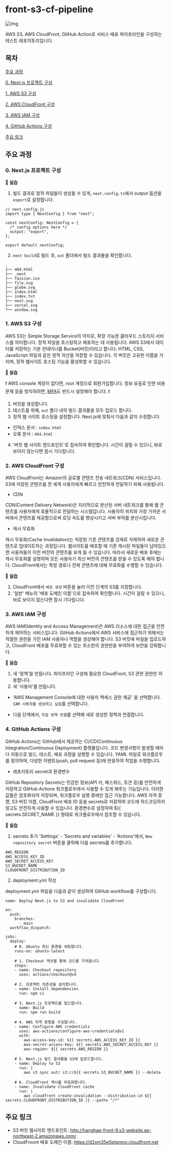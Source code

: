 # front-s3-cf-pipeline

![img](/public/readmd/cloudfront.png)

AWS S3, AWS CloudFront, GitHub Action로 서비스 배포 파이프라인을 구성하는 테스트 레포지토리입니다.

## 목차

[주요 과정](#주요-과정)

[0. Next.js 프로젝트 구성](#0-nextjs-프로젝트-구성)

[1. AWS S3 구성](#1-aws-s3-구성)

[2. AWS CloudFront 구성](#2-aws-cloudfront-구성)

[3. AWS IAM 구성](#3-aws-iam-구성)

[4. GitHub Actions 구성](#4-github-actions-구성)

[주요 링크](#주요-링크)

## 주요 과정

### 0. Next.js 프로젝트 구성

**🔨 실습**

1. 빌드 결과로 정적 파일들이 생성될 수 있게, `next.config.ts`에서 output 옵션을 `export`로 설정합니다.

```
// next.config.js
import type { NextConfig } from "next";

const nextConfig: NextConfig = {
  /* config options here */
  output: "export",
};

export default nextConfig;
```

2. `next build`로 빌드 후, `out` 폴더에서 빌드 결과물을 확인합니다.

```
.
├── 404.html
├── _next
├── favicon.ico
├── file.svg
├── globe.svg
├── index.html
├── index.txt
├── next.svg
├── vercel.svg
└── window.svg
```

### 1. AWS S3 구성

AWS S3는 Simple Storage Service의 약자로, 확장 가능한 클라우드 스토리지 서비스를 의미합니다. 정적 파일을 호스팅하고 배포하는 데 사용됩니다. AWS S3에서 데이터를 저장하는 기본 컨테이너를 Bucket(버킷)이라고 합니다. HTML, CSS, JavaScript 파일과 같은 정적 자산을 저장할 수 있습니다. 각 버킷은 고유한 이름을 가지며, 정적 웹사이트 호스팅 기능을 활성화할 수 있습니다.

**🔨 실습**

❗️ AWS console 계정이 없다면, root 계정으로 회원가입합니다. 정보 유출로 인한 비용 문제 등을 방지하려면, [MFA](https://docs.aws.amazon.com/IAM/latest/UserGuide/enable-mfa-for-root.html)도 반드시 설정해야 합니다. ❗️

1. 버킷을 생성합니다.
2. 테스트를 위해, `out` 폴더 내의 빌드 결과물을 모두 업로드 합니다.
3. 정적 웹 사이트 호스팅을 설정합니다.
   Next.js에 맞춰서 다음과 같이 수정합니다.

- 인덱스 문서 : `index.html`
- 오류 문서 : `404.html`

4. '버킷 웹 사이트 엔드포인트'로 접속하여 확인합니다. 시간이 걸릴 수 있으니, 바로 보이지 않는다면 잠시 기다립니다.

### 2. AWS CloudFront 구성

AWS CloudFront는 Amazon의 글로벌 콘텐츠 전송 네트워크(CDN) 서비스입니다. S3에 저장된 콘텐츠를 전 세계 사용자에게 빠르고 안전하게 전달하기 위해 사용됩니다.

- CDN

CDN(Content Delivery Network)은 지리적으로 분산된 서버 네트워크를 통해 웹 콘텐츠를 사용자에게 효율적으로 전달하는 시스템입니다. 사용자의 위치와 가장 가까운 서버에서 콘텐츠를 제공함으로써 로딩 속도를 향상시키고 서버 부하를 분산시킵니다.

- 캐시 무효화

캐시 무효화(Cache Invalidation)는 저장된 기존 콘텐츠를 강제로 삭제하여 새로운 콘텐츠로 업데이트하는 과정입니다. 웹사이트를 배포할 때 기존 캐시된 파일들이 남아있으면 사용자들이 이전 버전의 콘텐츠를 보게 될 수 있습니다. 따라서 새로운 배포 후에는 캐시 무효화를 실행하여 모든 사용자가 최신 버전의 콘텐츠를 받을 수 있도록 해야 합니다. CloudFront에서는 특정 경로나 전체 콘텐츠에 대해 무효화를 수행할 수 있습니다.

**🔨 실습**

1. CloudFront에서 `배포 생성` 버튼을 눌러 이전 단계의 S3를 지정합니다.
2. '일반' 메뉴의 '배포 도메인 이름'으로 접속하여 확인합니다. 시간이 걸릴 수 있으니, 바로 보이지 않는다면 잠시 기다립니다.

### 3. AWS IAM 구성

AWS IAM(Identity and Access Management)은 AWS 리소스에 대한 접근을 안전하게 제어하는 서비스입니다. GitHub Actions에서 AWS 서비스에 접근하기 위해서는 적절한 권한을 가진 IAM 사용자나 역할을 생성해야 합니다. S3 버킷에 파일을 업로드하고, CloudFront 배포를 무효화할 수 있는 최소한의 권한만을 부여하여 보안을 강화합니다.

**🔨 실습**

1. 새 '정책'을 만듭니다. 파이프라인 구성에 필요한 CloudFront, S3 관련 권한만 허용합니다.
2. 새 '사용자'를 만듭니다.

- 'AWS Management Console에 대한 사용자 액세스 권한 제공' 을 선택합니다.
  `IAM 사용자를 생성하고 싶음`를 선택합니다.

- 다음 단계에서, `직접 정책 연결`를 선택해 새로 생성한 정책과 연결합니다.

### 4. GitHub Actions 구성

GitHub Actions는 GitHub에서 제공하는 CI/CD(Continuous Integration/Continuous Deployment) 플랫폼입니다. 코드 변경사항이 발생할 때마다 자동으로 빌드, 테스트, 배포 과정을 실행할 수 있습니다. YAML 파일로 워크플로우를 정의하며, 다양한 이벤트(push, pull request 등)에 반응하여 작업을 수행합니다.

- 레포지토리 secret과 환경변수

GitHub Repository Secrets는 민감한 정보(API 키, 패스워드, 토큰 등)를 안전하게 저장하고 GitHub Actions 워크플로우에서 사용할 수 있게 해주는 기능입니다. 이러한 값들은 암호화되어 저장되며, 워크플로우 실행 중에만 접근 가능합니다. AWS 자격 증명, S3 버킷 이름, CloudFront 배포 ID 등을 secrets로 저장하여 코드에 하드코딩하지 않고도 안전하게 사용할 수 있습니다. 환경변수로 설정하여 ${{ secrets.SECRET_NAME }} 형태로 워크플로우에서 참조할 수 있습니다.

**🔨 실습**

1. secrets 추가
   'Settings' - 'Secrets and variables' - 'Actions'에서, `New repository secret` 버튼을 클릭해 다음 secrets를 추가합니다.

```
AWS_REGION
AWS_ACCESS_KEY_ID
AWS_SECRET_ACCESS_KEY
S3_BUCKET_NAME
CLOUDFRONT_DISTRIBUTION_ID
```

2. deployment.yml 작성

deployment.yml 파일을 다음과 같이 생성하여 GitHub workflow를 구성합니다.

```
name: Deploy Next.js to S3 and invalidate CloudFront

on:
  push:
    branches:
      - main
  workflow_dispatch:

jobs:
  deploy:
    # 0. Ubuntu 최신 환경을 세팅합니다.
    runs-on: ubuntu-latest

    # 1. Checkout 액션을 통해 코드를 가져옵니다.
    steps:
    - name: Checkout repository
      uses: actions/checkout@v4

    # 2. 프로젝트 의존성을 설치합니다.
    - name: Install dependencies
      run: npm ci

    # 3. Next.js 프로젝트를 빌드합니다.
    - name: Build
      run: npm run build

    # 4. AWS 자격 증명을 구성합니다.
    - name: Configure AWS credentials
      uses: aws-actions/configure-aws-credentials@v1
      with:
        aws-access-key-id: ${{ secrets.AWS_ACCESS_KEY_ID }}
        aws-secret-access-key: ${{ secrets.AWS_SECRET_ACCESS_KEY }}
        aws-region: ${{ secrets.AWS_REGION }}

    # 5. Next.js 빌드 결과물을 S3에 업로드합니다.
    - name: Deploy to S3
      run: |
        aws s3 sync out/ s3://${{ secrets.S3_BUCKET_NAME }} --delete

    # 6. CloudFront 캐시를 무효화합니다.
    - name: Invalidate CloudFront cache
      run: |
        aws cloudfront create-invalidation --distribution-id ${{ secrets.CLOUDFRONT_DISTRIBUTION_ID }} --paths "/*"
```

## 주요 링크

- S3 버킷 웹사이트 엔드포인트: http://hanghae-front-9.s3-website.ap-northeast-2.amazonaws.com/
- CloudFrount 배포 도메인 이름: https://d2xm35e5plqmno.cloudfront.net
